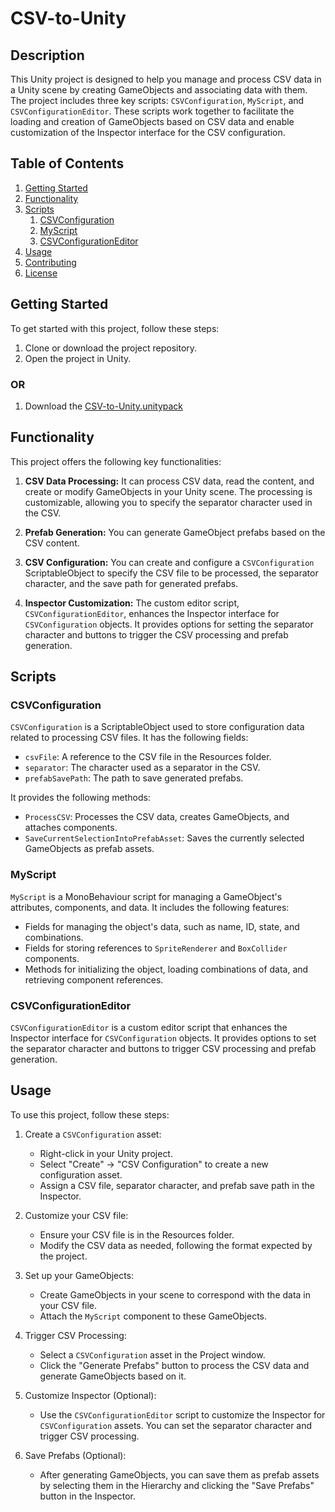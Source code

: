 # CSV-to-Unity

## Description

This Unity project is designed to help you manage and process CSV data in a Unity scene by creating GameObjects and associating data with them. The project includes three key scripts: `CSVConfiguration`, `MyScript`, and `CSVConfigurationEditor`. 
These scripts work together to facilitate the loading and creation of GameObjects based on CSV data and enable customization of the Inspector interface for the CSV configuration.

## Table of Contents

1. [Getting Started](#getting-started)
2. [Functionality](#functionality)
3. [Scripts](#scripts)
   1. [CSVConfiguration](#csvconfiguration)
   2. [MyScript](#myscript)
   3. [CSVConfigurationEditor](#csvconfigurationeditor)
4. [Usage](#usage)
5. [Contributing](#contributing)
6. [License](#license)

## Getting Started

To get started with this project, follow these steps:

1. Clone or download the project repository.
2. Open the project in Unity.
### OR
1. Download the [CSV-to-Unity.unitypack](https://github.com/DournauxNathan/CSV-to-Unity/releases/download/unityPackage/CSV-to-Unity.unitypackage)
## Functionality

This project offers the following key functionalities:

1. **CSV Data Processing:** It can process CSV data, read the content, and create or modify GameObjects in your Unity scene. The processing is customizable, allowing you to specify the separator character used in the CSV.

2. **Prefab Generation:** You can generate GameObject prefabs based on the CSV content.

3. **CSV Configuration:** You can create and configure a `CSVConfiguration` ScriptableObject to specify the CSV file to be processed, the separator character, and the save path for generated prefabs.

4. **Inspector Customization:** The custom editor script, `CSVConfigurationEditor`, enhances the Inspector interface for `CSVConfiguration` objects. It provides options for setting the separator character and buttons to trigger the CSV processing and prefab generation.

## Scripts

### CSVConfiguration

`CSVConfiguration` is a ScriptableObject used to store configuration data related to processing CSV files. It has the following fields:

- `csvFile`: A reference to the CSV file in the Resources folder.
- `separator`: The character used as a separator in the CSV.
- `prefabSavePath`: The path to save generated prefabs.

It provides the following methods:

- `ProcessCSV`: Processes the CSV data, creates GameObjects, and attaches components.
- `SaveCurrentSelectionIntoPrefabAsset`: Saves the currently selected GameObjects as prefab assets.

### MyScript

`MyScript` is a MonoBehaviour script for managing a GameObject's attributes, components, and data. It includes the following features:

- Fields for managing the object's data, such as name, ID, state, and combinations.
- Fields for storing references to `SpriteRenderer` and `BoxCollider` components.
- Methods for initializing the object, loading combinations of data, and retrieving component references.

### CSVConfigurationEditor

`CSVConfigurationEditor` is a custom editor script that enhances the Inspector interface for `CSVConfiguration` objects. It provides options to set the separator character and buttons to trigger CSV processing and prefab generation.

## Usage

To use this project, follow these steps:

1. Create a `CSVConfiguration` asset:
   - Right-click in your Unity project.
   - Select "Create" -> "CSV Configuration" to create a new configuration asset.
   - Assign a CSV file, separator character, and prefab save path in the Inspector.

2. Customize your CSV file:
   - Ensure your CSV file is in the Resources folder.
   - Modify the CSV data as needed, following the format expected by the project.

3. Set up your GameObjects:
   - Create GameObjects in your scene to correspond with the data in your CSV file.
   - Attach the `MyScript` component to these GameObjects.

4. Trigger CSV Processing:
   - Select a `CSVConfiguration` asset in the Project window.
   - Click the "Generate Prefabs" button to process the CSV data and generate GameObjects based on it.

5. Customize Inspector (Optional):
   - Use the `CSVConfigurationEditor` script to customize the Inspector for `CSVConfiguration` assets. You can set the separator character and trigger CSV processing.

6. Save Prefabs (Optional):
   - After generating GameObjects, you can save them as prefab assets by selecting them in the Hierarchy and clicking the "Save Prefabs" button in the Inspector.
